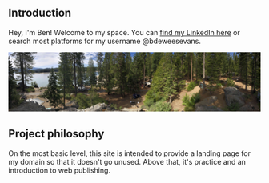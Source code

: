 ## Introduction

Hey, I'm Ben! Welcome to my space. You can [find my LinkedIn here](https://linkedin.com/in/bdeweesevans) or search most platforms for my username @bdeweesevans.

![image of forrest - no exif.](forrest_noexif.jpg)

## Project philosophy
On the most basic level, this site is intended to provide a landing page for my domain so that it doesn't go unused. Above that, it's practice and an introduction to web publishing.
